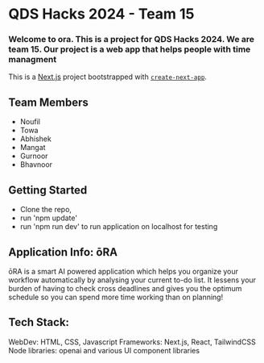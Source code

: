 # QDS Hacks 2024 - Team 15

### Welcome to ora. This is a project for QDS Hacks 2024. We are team 15. Our project is a web app that helps people with time managment

This is a [Next.js](https://nextjs.org/) project bootstrapped with [`create-next-app`](https://github.com/vercel/next.js/tree/canary/packages/create-next-app).

## Team Members
- Noufil 
- Towa
- Abhishek
- Mangat
- Gurnoor
- Bhavnoor


## Getting Started

- Clone the repo,
- run 'npm update'
- run 'npm run dev' 
to run application on localhost for testing

## Application Info: ōRA ##
ōRA is a smart AI powered application which helps you organize your workflow automatically by analysing your current to-do list.
It lessens your burden of having to check cross deadlines and gives you the optimum schedule so you can spend more time working than on planning!

## Tech Stack:
WebDev: HTML, CSS, Javascript
Frameworks: Next.js, React, TailwindCSS
Node libraries: openai and various UI component libraries


 

